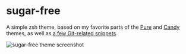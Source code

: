# sugar-free
A simple zsh theme, based on my favorite parts of the [Pure](https://github.com/sindresorhus/pure) and [Candy](https://github.com/BinaryMuse/oh-my-zsh/blob/master/themes/candy.zsh-theme) themes, as well as [a few Git-related snippets](https://gist.github.com/joshdick/4415470).

![sugar-free theme screenshot](https://cloud.githubusercontent.com/assets/1780846/21555757/c829ade4-cdcf-11e6-8d6c-98dbc689d94b.png)
